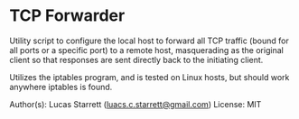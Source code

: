 # TCP Forwarder
Utility script to configure the local host to forward all TCP traffic (bound for all ports or a
specific port) to a remote host, masquerading as the original client so that responses are sent
directly back to the initiating client.

Utilizes the iptables program, and is tested on Linux hosts, but should work anywhere iptables is
found.

Author(s): Lucas Starrett (luacs.c.starrett@gmail.com) License: MIT
